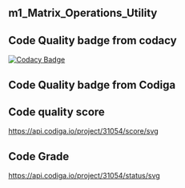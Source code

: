 ## m1_Matrix_Operations_Utility


## Code Quality badge from codacy
[![Codacy Badge](https://app.codacy.com/project/badge/Grade/59ad9352c8c74f41b28530e3a9595baa)](https://www.codacy.com/gh/Shantanu3107/m1_Matrix_Operations_Utility/dashboard?utm_source=github.com&amp;utm_medium=referral&amp;utm_content=Shantanu3107/m1_Matrix_Operations_Utility&amp;utm_campaign=Badge_Grade)


## Code Quality badge from Codiga

## Code quality score

https://api.codiga.io/project/31054/score/svg

## Code Grade

https://api.codiga.io/project/31054/status/svg
